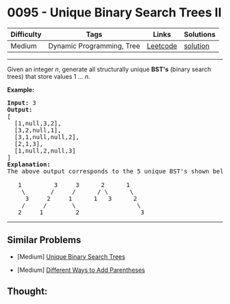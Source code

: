 # 0095 - Unique Binary Search Trees II

Difficulty  | Tags | Links | Solutions
----------- | ---- | ----- | -----
Medium | Dynamic Programming, Tree | [Leetcode](https://leetcode.com/problems/unique-binary-search-trees-ii) | [solution](https://leetcode.com/problems/unique-binary-search-trees-ii/solution/)


-----------

<p>Given an integer <em>n</em>, generate all structurally unique <strong>BST&#39;s</strong> (binary search trees) that store values 1 ...&nbsp;<em>n</em>.</p>

<p><strong>Example:</strong></p>

<pre>
<strong>Input:</strong> 3
<strong>Output:</strong>
[
&nbsp; [1,null,3,2],
&nbsp; [3,2,null,1],
&nbsp; [3,1,null,null,2],
&nbsp; [2,1,3],
&nbsp; [1,null,2,null,3]
]
<strong>Explanation:</strong>
The above output corresponds to the 5 unique BST&#39;s shown below:

   1         3     3      2      1
    \       /     /      / \      \
     3     2     1      1   3      2
    /     /       \                 \
   2     1         2                 3
</pre>


-----------


## Similar Problems

- [Medium] [Unique Binary Search Trees](unique-binary-search-trees)

- [Medium] [Different Ways to Add Parentheses](different-ways-to-add-parentheses)




## Thought:
